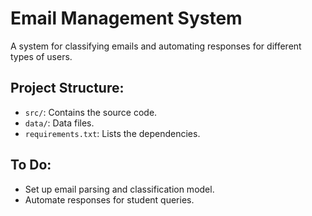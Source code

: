# Email Management System

A system for classifying emails and automating responses for different types of users.

## Project Structure:
- `src/`: Contains the source code.
- `data/`: Data files.
- `requirements.txt`: Lists the dependencies.

## To Do:
- Set up email parsing and classification model.
- Automate responses for student queries.
